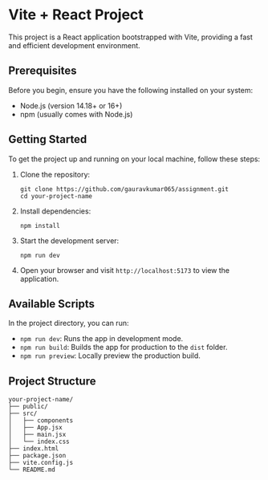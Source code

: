 # Vite + React Project

This project is a React application bootstrapped with Vite, providing a fast and efficient development environment.

## Prerequisites

Before you begin, ensure you have the following installed on your system:
- Node.js (version 14.18+ or 16+)
- npm (usually comes with Node.js)

## Getting Started

To get the project up and running on your local machine, follow these steps:

1. Clone the repository:
   ```
   git clone https://github.com/gauravkumar065/assignment.git
   cd your-project-name
   ```

2. Install dependencies:
   ```
   npm install
   ```

3. Start the development server:
   ```
   npm run dev
   ```

4. Open your browser and visit `http://localhost:5173` to view the application.

## Available Scripts

In the project directory, you can run:

- `npm run dev`: Runs the app in development mode.
- `npm run build`: Builds the app for production to the `dist` folder.
- `npm run preview`: Locally preview the production build.

## Project Structure

```
your-project-name/
├── public/
├── src/
│   ├── components
│   ├── App.jsx
│   ├── main.jsx
│   └── index.css
├── index.html
├── package.json
├── vite.config.js
└── README.md
```
